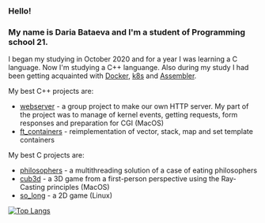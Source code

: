 ### Hello!
### My name is Daria Bataeva and I'm a student of Programming school 21.
I began my studying in October 2020 and for a year I was learning a C language. Now I'm studying a C++ languange.
Also during my study I had been getting acquainted with [Docker](https://github.com/dbataeva/ft_server), [k8s](https://github.com/dbataeva/ft_services) and [Assembler](https://github.com/dbataeva/libasm).

My best C++ projects are:
- [webserver](https://github.com/dbataeva/webserver) - a group project to make our own HTTP server. My part of the project was to manage of kernel events, getting requests, form responses and preparation for CGI (MacOS)
- [ft_containers](https://github.com/dbataeva/ft_containers) - reimplementation of vector, stack, map and set template containers

My best C projects are: 
- [philosophers](https://github.com/dbataeva/philosophers) - a multithreading solution of a case of eating philosophers
- [cub3d](https://github.com/dbataeva/cub3d) - a 3D game from a first-person perspective using the Ray-Casting principles (MacOS)
- [so_long](https://github.com/dbataeva/so_long) - a 2D game (Linux)

[![Top Langs](https://github-readme-stats.vercel.app/api/top-langs/?username=dbataeva&layout=compact)](https://github.com/anuraghazra/github-readme-stats)

<!--
**dbataeva/dbataeva** is a ✨ _special_ ✨ repository because its `README.md` (this file) appears on your GitHub profile.

Here are some ideas to get you started:

- 🔭 I’m currently working on ...
- 🌱 I’m currently learning ...
- 👯 I’m looking to collaborate on ...
- 🤔 I’m looking for help with ...
- 💬 Ask me about ...
- 📫 How to reach me: ...
- 😄 Pronouns: ...
- ⚡ Fun fact: ...
-->
